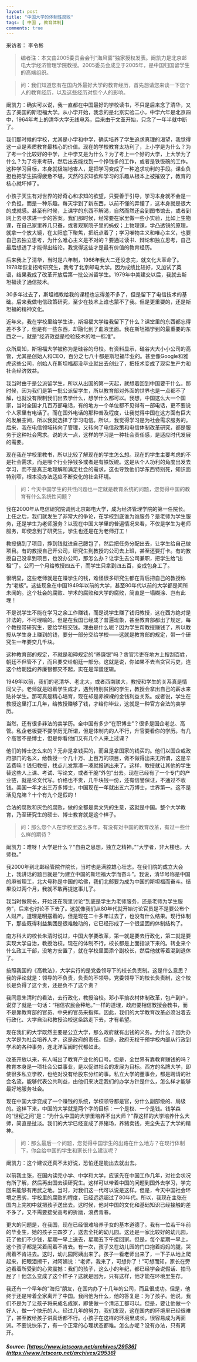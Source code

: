 ```yaml
---
layout: post
title: "中国大学的体制性腐败"
tags: [ 中国 , 教育体制]
comments: true
---
```

采访者： 李令彬

> 编者注：本文由2005委员会会刊“海风窗”独家授权发表。阚凯力是北京邮电大学经济管理学院教授。2005委员会成立于2005年，是中国归国留学生的高端组织。

> 问：我们知道您有在国内外最好大学的教育经历，首先想请您来谈一下您个人的教育经历，以及这些经历对您个人的影响。

阚凯力：确实可以说，我一直都在中国最好的学校读书，不只是后来念了清华，又去了美国的斯坦福大学。从小学开始，我念的是北京实验二小，中学六年是北京四中，1964年考上的清华大学无线电系，后来由于文革开始，只念了一年半就中断了。

我们那时候的学校，尤其是小学和中学，确实培养了学生追求真理的渴望，我觉得这一点是素质教育最核心的价值。现在的学校教育太功利了，上小学是为什么？为了考一个比较好的中学，上中学又是为什么？为了考上一个好的大学，上大学为了什么？为了将来考研，然后出去能找到一个挣钱多的工作，或者是铁饭碗的工作。这种学习目标，本身就极端地害人，是把学习变成了一种追求功利的手段。课业负担也把学生搞得疲惫不堪，天然的求知欲和学习的乐趣从根本上被摧毁了，教育的核心就坏掉了。

小孩子天生有对世界的好奇心和求知的欲望，只要善于引导，学习本身就不会是一个负担，而是一种乐趣。每天学到了新东西，以前不懂的弄懂了，这本身就是很大的成就感。甚至有时候，上课学的东西不解渴，自然而然还会到图书馆去，或者到网上去寻求进一步的答案。我们那时候，经常要在家里做一些小实验，比如上生物课，在自己家里养几只蚕，或者观察院子里的蚂蚁；上物理课，学凸透镜的原理，就拿一个放大镜，在太阳底下聚焦，把纸点着了；学习唯物主义和唯心主义，也要自己去独立思考，为什么唯心主义是不对的？要通过读书、辩论和独立思考，自己最后想透了才能得出结论。我觉得这些才是最有价值的教育经历。

后来我上了清华，当时是六年制，1966年我大二还没念完，就文化大革命了。1978年恢复招考研究生，我考了北京邮电大学。因为成绩比较好，又加试了英语，结果我成了改革开放后第一批公派留学生。1979年中美建交以后，我就去斯坦福读了通信技术。

30多年过去了，斯坦福教给我的课程也忘得差不多了，但是留下了电信技术的基础。后来我做电信政策研究，至少在技术上谁也蒙不了我。但是更重要的，还是斯坦福的精神文化。

近年来，我在学校里给学生讲，斯坦福大学给我留下了什么？课堂里的东西都忘得差不多了，但是有一些东西，却融化到了血液里面。我在斯坦福学到的最重要的东西之一，就是“经济效益是检验技术的唯一标准”。

众所周知，斯坦福大学被称为是硅谷的母校。有资料显示，硅谷大大小小公司的高管，尤其是创始人和CEO，百分之七八十都是斯坦福毕业的。甚至像Google和雅虎这些公司，创始人在斯坦福都没毕业就出去创业了，把技术变成了现实生产力和社会经济效益。

我当时由于是公派留学生，所以从出国的第一天起，就想着回到中国要干什么。那时候，因为我们是第一批公派留学生，所以教育部对外面的世界也是一点都不了解，也就没有限制我们出去学什么，想学什么都可以。我想，中国这么大一个国家，当时全国才几百万部电话，有的地方一个单位都不见得有一部电话，更不要说个人家里有电话了。而在国外电话的那种普及程度，让我觉得中国在这方面有巨大的发展空间，所以我就选择了学习电信。所以，我觉得学习是为社会需求服务的。后来，我在电信领域转向了管理，又转向了电信政策和电信体制改革研究，都是服务于这种社会需求。说的大一点，这样的学习是一种社会责任感，是适应时代发展的需要。

现在我在学校里教书，所以比较了解现在的学生怎么想。现在的学生主要考虑的不是社会需求，而是哪个行业挣钱多或者是有铁饭碗。这是从个人功利的角度出发去学习，而不是真正地理解和满足社会的需求，这也导致他们学东西特别死，知识面特别窄，根本没办法适应不断变化的社会环境。

> 问：今天中国学生的共性问题也一定就是教育系统的问题，您觉得中国的教育有什么系统性问题？

我在2000年从电信研究院调到北京邮电大学，成为经济管理学院的第一任院长。上任之后，我们就发生了非常大的争论，在学校到底谁为谁服务？是老师为学生服务，还是学生为老师服务？以现在中国大学里的普遍情况来看，不仅是学生为老师服务，即使念到了研究生，学生也还是在为老师打工！

教授搞到了项目，挣到钱就进自己腰包了，然后把任务分配出去，让学生给自己做项目。有的教授自己开公司，研究生到教授的公司去上班，甚至还要打卡。有的教授自己没拿到项目，也没办公司，那怎么办？让学生去公司兼职，把学生给“出租”了。公司一个月给教授四五千，而学生只拿到四五百，变成包身工了。

很明显，这些老师就是在赚学生的钱，难怪很多研究生都在背后把自己的教授称为“老板”。这些现象在中国1949年以前的大学，甚至80年代以前的大学都是闻所未闻的。这个社会的腐败、学术的腐败和大学的腐败，简直是一塌糊涂、岂有此理！

不是说学生不能在学习之余工作赚钱，而是说学生赚了钱归教授，这在西方绝对是非法的，不可理喻的。但是在我国已经成了普遍现象，甚至教育部都出了规定，每个教授带研究生，要给学校交钱。理由是什么呢？因为学生帮教授赚钱了，所以教授从学生身上赚到的钱，要分一部分交给学校——这就是教育部的规定，带一个研究生一年要交几千块。

这种教育部的规定，不就是和珅规定的“养廉银”吗？贪官污吏在地方上搜刮百姓，朝廷不但管不了，而且要交给朝廷一部分。这就是说，你如果不去当贪官污吏，连这个给朝廷的养廉银都交不起，实在是浑蛋逻辑。

1949年以前，我们的老清华、老北大，或者西南联大，教授和学生的关系真是情同父子。老师就是盼着学生成才，遇到特别贫困的学生，教授会拿出自己的薪水来贴补学生。那可真是精心培育，现在却是赤裸裸的金钱利益关系。或者说，学生在教授这里打工几年，给教授赚够了钱，才给你毕业，这就是一种官方合法的卖学历。

当然，还有很多非法的卖学历。全中国有多少“在职博士”？很多是国企老总、高管。私企老板要不要学历无所谓，但是体制内的人不行，升官要看你的学历。有几个高官不是博士，但是你看他们又有几个人来上过课？

他们的博士怎么来的？无非是拿钱买的，而且是拿国家的钱买的。他们以国企或政府部门的名义，给教授一个几十万、上百万的项目，做不做得出来无所谓，这是辛苦费嘛！钱归教授，找点儿发票凑一凑就报销出来了。这样，教授就让其他的学生替这些人上课、考试、写论文，或者干脆“外包”出去。现在已经有了一个专门的产业链，就是论文代写。价格也不贵，几千块钱一份，还有信誉保证，不通过不收钱。美国一年才出三万多博士，中国现在一年就出五六万博士，世界第一。这不是活见鬼嘛？十个有九个是假的！

合法的腐败和灰色的腐败，做的全都是卖文凭的生意，这就是中国。整个大学教育，乃至研究生的硕士、博士教育就是这个样子。

> 问：那么您个人在学校里这么多年，有没有对中国的教育改革，有过一些什么样的期待？

阚凯力：难呀！大学是什么？“自由之思想，独立之精神。”“大学者，非大楼也，大师也。”

我2000年到北邮经管院作院长，当时也是满腔雄心壮志。在我们院的成立大会上，我讲话的题目就是“为建立中国的斯坦福大学而奋斗”。我说，清华号称是中国的麻省理工，北大号称是中国的哈佛，我们北邮要为成为中国的斯坦福而奋斗。结果没过两个月，我就不敢再提这事儿了。

我当时做院长，开始还在院里讨论“到底是学生为老师服务，还是老师为学生服务”，后来也讨论不下去了。这就像我们从80年代就开始讨论官员是不是要公布个人财产。道理是明摆着的，但是现在二十多年过去了，也没有什么结果。现行体制下，那些既得利益集团是很难触动的，它已经形成了一个很坚固的体制结构了。

南方科大的校长朱清时说过，中国大学要改革，第一就是要去行政化，第二就是要实现大学自治，教授治校。现在的体制不行，校长都是上面指派下来的。转业来个什么政工干部，没地方安置了，就在学校里面添个副校长，然后他就等着混到退休了。

按照我国的《高教法》，大学实行的是党委领导下的校长负责制。这是什么意思？我的评论就是：领导的不负责，负责的不领导。党委领导下的校长负责制，这个校长是负得了这个责，还是负不了这个责？

我同意朱清时的看法，去行政化，教授治校。邓小平搞农村体制改革，包产到户，说穿了就是一句话：“相信农民会种地。”一样的道理，政府要相信教授会教书，而不是靠教育部的官员、中央的官员来指挥。因此，我们的大学教育改革必须沿着去行政化、大学自治和教授治校这条路走下去，才有希望。

现在我们的大学既然主要是公立大学，那么政府就有出钱的义务。为什么？因为办大学是为社会培养人才，这是政府的责任。但是，政府无权干预学校内部从行政到学术的各种事务，连北洋军阀时代都如此。

改革开放以来，有人喊出了教育产业化的口号。但是，全世界有靠教育赚钱的吗？教育本身是一项社会公益事业，是以促进社会的发展为目标。西方的名牌大学，即使很多私立学校，也绝对没有给股东分红的事。私立大学的董事会，都是聘请的社会名流，能够代表公共利益，由他们来决定我们的办学方针是什么，怎么样才能够最好地服务社会。

现在中国大学变成了一个赚钱的系统，学校领导都是官，分什么副部级的、局级的。这样下来，中国的大学就是两个字的目标：一个是权、一个是钱。钱学森的“世纪之问”是：“为什么中国的大学里培养不出大师？”靠这样的大学培养什么大师，简直是扯淡。我们的大学已经变成了养猪场，养猪卖钱，完全失去了大学的精神。

> 问：那么最后一个问题，您觉得中国学生的出路在什么地方？在现行体制下，你会给中国的学生和家长什么建议呢？

阚凯力：这个建议还真不太好说，恐怕还是能出去就出去。

以前我主张，在国内读完小学、中学和大学，应该先在中国工作几年，对社会状况有所了解，然后再出国去读研究生。这样可以带着中国的问题到国外去学习，学完回来能够有用武之地。当时，对我们这一代可以说是这样。但是，今天中国社会环境之恶劣，学校里的腐败的程度，已经远远超过了80年代。所以，我现在主张在国内上完初中就把孩子送出去。这时候，他对中国的文化和基础知识已经接触的差不多了，又不需要接受高考的折磨，浪费青春。

更大的问题是，在我国，现在已经很难培养子女的基本道德了。我有一位若干年前的毕业生，她的孩子三四岁了，送去全托的幼儿园。这还是一家比较好的幼儿园，花了他们不少钱，星期一早上送去，星期五下午接回家。但是，每个星期一早上，这个孩子都是哭着闹着不肯去。有一次，孩子又在幼儿园的门口抱着妈妈的腿，哭闹着不肯进去。这时，幼儿园阿姨出来了。孩子一看老师出来了，一下子从地上爬起来，把眼泪擦干，对阿姨说：“老师，我来了，可想你了！”可想而知，家长在旁边看着所受到的心灵震撼：我们的孩子，这么小的年纪，都已经学会说假话、拍马屁了！他怎么变成了这个样子？这就是因为，只有这样，他才能在环境里生存。

我还有一个早年的“海归”朋友，在国内办了十几年的公司，而且很成功。但是，他终于还是带着全家离开了中国。我问他为什么，他的答复是：为了孩子。他说，我们不是为了让孩子将来成名成家，即使做一个清洁工都可以。但是，要让他做一个好人，做一个快乐的人。经过几年的努力，我们发现，这在国内的环境里已经很难了，甚至教给孩子讲真话都不行。小孩子在这样的环境里成长，很容易成为两面派。不要说快乐了，有一个正常的心理状态都难。怎么办呢？没有办法，只有离开。

##### Source: [https://www.letscorp.net/archives/29536](https://www.letscorp.net/archives/29536)